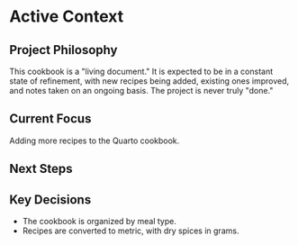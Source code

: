 # Active Context

## Project Philosophy

This cookbook is a "living document." It is expected to be in a constant state of refinement, with new recipes being added, existing ones improved, and notes taken on an ongoing basis. The project is never truly "done."

## Current Focus

Adding more recipes to the Quarto cookbook.

## Next Steps

## Key Decisions

- The cookbook is organized by meal type.
- Recipes are converted to metric, with dry spices in grams.
